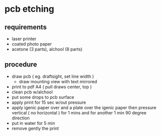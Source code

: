 # pcb etching

## requirements

- laser printer
- coated photo paper
- acetone (3 parts), alchool (8 parts)

## procedure

- draw pcb ( eg. draftsight, set line width )
  - draw mounting view with text mirrored
- print to pdf A4 ( pull draws center, top )
- clean pcb w/alchool
- put some drops to pcb surface
- apply print for 15 sec w/out pressure
- apply igenic paper over and a plate over the igenic paper then pressure vertical ( no horizontal ) for 1 mins and for another 1 min 90 degree direction
- put in water for 5 min
- remove gently the print


